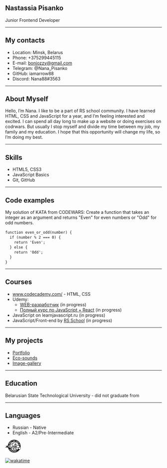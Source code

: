 ## Nastassia Pisanko
Junior Frontend Developer

***
## My contacts
* Location: Minsk, Belarus
* Phone: +375299445115
* E-mail: bonjozzy@gmail.com
* Telegram: @Nana_Pisanko
* GitHub: iamarrow88
* Discord: Nana88#3563

***
## About Myself
Hello, I’m Nana. I like to be a part of RS school community.
I have learned HTML, CSS and JavaScript for a year,
and I’m feeling interested and excited.
I can spend all day long to make up a website
or doing exercises on codrwars.
But usually I stop myself and divide my time between my job,
my family and my education.
I hope that this opportunity will change my life, so I’m doing my best.

***
## Skills
* HTML5, CSS3
* JavaScript Basics
* Git, GitHub

***
## Code examples
My solution of KATA from CODEWARS: Create a function that takes an integer as an argument and returns "Even" for even numbers or "Odd" for odd numbers.
```
function even_or_odd(number) {
  if (number % 2 === 0) {
    return 'Even';
  } else {
    return 'Odd';
  }
}
```

***
## Courses
* www.codecademy.com/ - HTML, CSS
* Udemy:
    - [WEB-разработчик](https://www.udemy.com/course/webdeveloper/) (in progress)
    - [Полный курс по JavaScript + React](https://www.udemy.com/course/javascript_full/) (in progress)
* JavaScript on learnjavascript.ru (in progress)
* JavaScript/Front-end by [RS School](https://rs.school/) (in progress)

***

## My projects
* [Portfolio](https://rolling-scopes-school.github.io/iamarrow88-JSFEPRESCHOOL/portfolio/)
* [Eco-sounds](https://rolling-scopes-school.github.io/iamarrow88-JSFEPRESCHOOL/eco-sounds/)
* [Image-gallery](https://rolling-scopes-school.github.io/iamarrow88-JSFEPRESCHOOL/img-galery)

***
## Education
Belarusian State Technological University - did not graduate from

***
## Languages
* Russian - Native
* English -  A2/Pre-Intermediate <br>


<img src="assets/icons/logo-rs.svg" alt="RS school" width="50"/>

[![wakatime](https://wakatime.com/badge/user/e95d97e3-db57-4428-b15f-210253461753.svg)](https://wakatime.com/@e95d97e3-db57-4428-b15f-210253461753)
